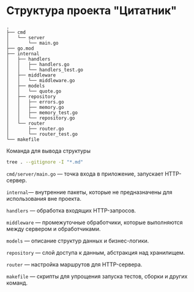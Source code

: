 # Структура проекта "Цитатник"
```
.
├── cmd
│   └── server
│       └── main.go
├── go.mod
├── internal
│   ├── handlers
│   │   ├── handlers.go
│   │   └── handlers_test.go
│   ├── middleware
│   │   └── middleware.go
│   ├── models
│   │   └── quote.go
│   ├── repository
│   │   ├── errors.go
│   │   ├── memory.go
│   │   ├── memory_test.go
│   │   └── repository.go
│   └── router
│       ├── router.go
│       └── router_test.go
└── makefile
```

Команда для вывода структуры
```bash
tree . --gitignore -I "*.md"
```

`cmd/server/main.go` — точка входа в приложение, запускает HTTP-сервер.

`internal`— внутренние пакеты, которые не предназначены для использования вне проекта.

`handlers` — обработка входящих HTTP-запросов.

`middleware` — промежуточные обработчики, которые выполняются между сервером и обработчиками.

`models` — описание структур данных и бизнес-логики.

`repository` — слой доступа к данным, абстракция над хранилищем.

`router` — настройка маршрутов для HTTP-сервера.

`makefile` — скрипты для упрощения запуска тестов, сборки и других команд.